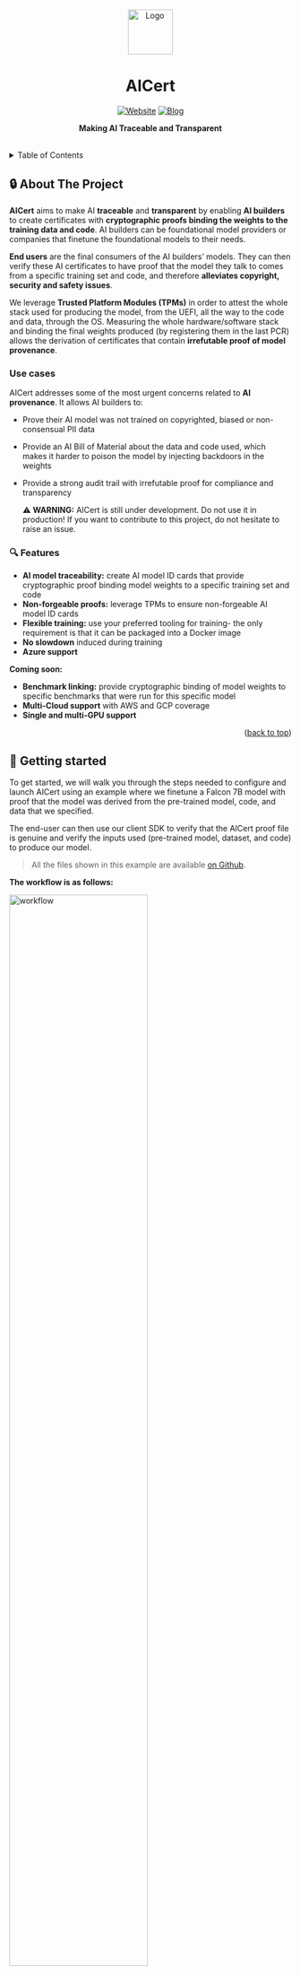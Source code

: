 <a name="readme-top"></a>

<!-- [![Contributors][contributors-shield]][contributors-url]
[![Forks][forks-shield]][forks-url]
[![Stargazers][stars-shield]][stars-url]
[![Issues][issues-shield]][issues-url]
[![Apache License][license-shield]][license-url] -->


<!-- PROJECT LOGO -->
<br />
<div align="center">
  <a href="https://github.com/mithril-security/aicert">
    <img src="https://github.com/mithril-security/blindai/raw/main/docs/assets/logo.png" alt="Logo" width="80" height="80">
  </a>

<h1 align="center">AICert</h1>

[![Website][website-shield]][website-url]
[![Blog][blog-shield]][blog-url]
</div>

 <p align="center">
    <b>Making AI Traceable and Transparent</b><br /><br />
   <!-- 
    <a href="https://aicert.mithrilsecurity.io/en/latest"><strong>Explore the docs »</strong></a>
    <br />
    <br />
    <a href="https://aicert.mithrilsecurity.io/en/latest/docs/getting-started/quick-tour/">Get started</a>
    ·
    <a href="https://github.com/mithril-security/aicert/issues">Report Bug</a>
    ·
    <a href="https://github.com/mithril-security/aicert/issues">Request Feature</a>
  </p>
</div>

<!-- TABLE OF CONTENTS -->
<details>
  <summary>Table of Contents</summary>
  <ol>
    <li><a href="#-about-the-project">About the project</a></li>
    <li><a href="#-getting-started">Getting started</a></li>
    <li><a href="#-technology-overview">Technology Overview</a></li>
    <li><a href="#-trust-model">Trust Model</a></li>
    <li><a href="#-limitations">Technology Overview</a></li>
    <li><a href="#-contact">Contact</a></li>
  </ol>
</details>

## 🔒 About The Project

**AICert** aims to make AI **traceable** and **transparent** by enabling **AI builders** to create certificates with **cryptographic proofs binding the weights to the training data and code**. AI builders can be foundational model providers or companies that finetune the foundational models to their needs.

**End users** are the final consumers of the AI builders’ models. They can then verify these AI certificates to have proof that the model they talk to comes from a specific training set and code, and therefore **alleviates copyright, security and safety issues**.

We leverage **Trusted Platform Modules (TPMs)** in order to attest the whole stack used for producing the model, from the UEFI, all the way to the code and data, through the OS. Measuring the whole hardware/software stack and binding the final weights produced (by registering them in the last PCR) allows the derivation of certificates that contain **irrefutable proof of model provenance**.

### Use cases

AICert addresses some of the most urgent concerns related to **AI provenance**. It allows AI builders to:

+ Prove their AI model was not trained on copyrighted, biased or non-consensual PII data
+ Provide an AI Bill of Material about the data and code used, which makes it harder to poison the model by injecting backdoors in the weights
+ Provide a strong audit trail with irrefutable proof for compliance and transparency

  ⚠️ **WARNING:** AICert is still under development. Do not use it in production!
  If you want to contribute to this project, do not hesitate to raise an issue.

### 🔍 Features

+ **AI model traceability:** create AI model ID cards that provide cryptographic proof binding model weights to a specific training set and code
+ **Non-forgeable proofs:** leverage TPMs to ensure non-forgeable AI model ID cards
+ **Flexible training:** use your preferred tooling for training- the only requirement is that it can be packaged into a Docker image
+ **No slowdown** induced during training
+ **Azure support**

**Coming soon:**
+ **Benchmark linking:** provide cryptographic binding of model weights to specific benchmarks that were run for this specific model
+ **Multi-Cloud support** with AWS and GCP coverage
+ **Single and multi-GPU support**


<p align="right">(<a href="#readme-top">back to top</a>)</p>

## 📜 Getting started

To get started, we will walk you through the steps needed to configure and launch AICert using an example where we finetune a Falcon 7B model with proof that the model was derived from the pre-trained model, code, and data that we specified.

The end-user can then use our client SDK to verify that the AICert proof file is genuine and verify the inputs used (pre-trained model, dataset, and code) to produce our model.

> All the files shown in this example are available [on Github](https://github.com/mithril-security/AICert-example).

**The workflow is as follows:**

<img src="https://github.com/mithril-security/aicert/raw/readme/docs/assets/workflow.png" alt="workflow" width="70%">


**AI builder POV:**

+ The AI builder prepares **a GitHub or HuggingFace source repository** containing their training script and input files (alternatively, input files can also be added as **resources** in the config file)
+ The AI builder modifies the config yaml file, for example, to specify their project repo link
+ The AI builder launches AICert using the CLI tool

**Under the hood:**
+ AICert provisions a VM with the required hardware/software stack
+ AICert executes the training entry script as specified in the AICert config file
+ AICert returns the scripts outputs, along with a cryptographic proof file with measurements relating to the software stack, the training code and inputs used and the training outputs (e.g. the trained model)

**End-user POV:**
+ The end user can verify this certificate and all the elements used to create the trained model (where they have access to the original data)

Let’s now take a look at the steps that the AI builder and end users must follow in more detail.

### AI builder POV: creating an AI model certificate

### Step 1: Preparing project source repository

You will need to place all the files needed to train your model into one repository, hosted either by GitHub or Hugging Face. This can be a private or public repository.

**This repository should include:**
+ A requirements.txt file with all dependencies needed
+ A script file (main.py by default) which will be executed by AICert
+ The inputs required to complete training, such as the dataset or the base model will be fine-tuned. These can alternatively be downloaded from a URL specified in the AICert config file.

**The GitHub repo file structure for our example is as follows:**

```bash
AICert-example/
├─ inputs/
│  ├─ alpaca-fr.csv
├─ src/
│  ├─ main.py
├─ .gitignore
├─ README.md
```

**The requirements for your script file are as follows:**
+ Your requirements.txt file should be in the root of your GitHub repository.
+ When your main.py script is executed at runtime, the contents of your GitHub repo provided as a source in the AICert config file will be accessible in the /workspace/src folder. You should therefore modify any paths in your scripts accordingly.
```python
# load dataset from location specified in AICert config
dataset = load_dataset('csv', data_files='workspace/src/inputs/alpaca-fr.csv')
dataset = dataset['train'].select(range(number_elements_for_training))
```

+ Any input files provided as resources in the config file, outside of your main GitHub repo, will be accessible in the /workspace/resources folder at runtime.
+ Your script must save any output artifacts, such as your trained model, to the specified outputs folder, which is /workspace/outputs by default. AICert will then include them in the proof file and return them to you.
```python
# launch the training
trainer.train()

# Save model in location specified in AICert config
torch.save(model.state_dict(), '/workspace/outputs/finetuned.pth')
```

+ Your script must not download any external input files as we cannot reliably attest resources downloaded in this way. These inputs should be provided in the project repository or as URLs in the AICert config file and loaded from the workspace.

AICert records:
+ A SHA1 hash of any GitHub repo commits listed in the AICert config file
+ A SHA256 hash of any additional inputs listed in the AICert config file

#### Step 2: Modifying the AICert config file

Before launching AICert, the AI builder will need to modify the template AICert config file.

This file allows you to specify:

+ The base Docker image which AICert will use when launching the training
+ The commands to be executed in this environment
+ The inputs that will be required for your program (e.g. datasets) and their locations within the workspace
+ The location of any outputs

In our example, all the files we need to launch our finetuning program are contained within our GitHub repository, so we will add this to our inputs section. Otherwise, we leave all other options with their default values.

```yaml
kind: python 

pythonVersion: 11
# available at /workspace/src/
source: 
type: git 
gitRepo: "https://github.com/mithril-security/AICert-example" 	 
# tag: "v0.0.1" 
# branch: "mybranch"
# requirements.txt should be at root of this repo
pythonEntryPoint: "src/main.py" 

# Resources are downloaded in /workspace/resources 
# Resources are inputs that are measured resources: 
# type: file
# path still relative to /workspace/resources
# destinationPath: "input_weight.parquet" 			
# will create a file at /workspace/resources/input_weight.parquet 	 
# url: "https://huggingface.co/datasets/Open-Orca/OpenOrca/resolve/main/3_5M-GPT3_5-Augmented.parquet"
```

We will provide full details on all the AICert config file options in a tutorial **coming soon**!

### Step 3: Launching the traceable training

Finally, to launch the traceable training process and get back our AI certificate, we can use the AICert CLI tool and run the `aicert` command.

**We will need to specify:**
+ `output-bom`: File name for your cryptographic proof file

```bash
aicert --output-bom "falcon-finetuned-proof.json"
```

Once the training process is over, we obtain a signed AI certificate, our `falcon-finetuned-proof.json`, which binds the hashes of the weights with the training code and dataset used, as well as the software stack of the VM used for training. 

This proof file can now be shared with outside parties to prove to them the model comes from using the specified training code and data.

## End user POV: Verifying and inspecting the AI certificate

The end user can then use our Python SDK to:

+ Verify that the AICert proof file is legitimate
+ Verify the software stack of the VM used for training
+ Verify the inputs used for training against known hash values

### Verification of the AI certificate and VM software stack

End users can verify the exported proof file is genuine and does contain any unexpected measurements by using the `verify()` method provided by the **AICert Python package** with no arguments.

```python
import aicert

# Load the AI certificate
cert = aicert.load("proof.json")

# Verify the validity of the certificate
cert.verify()
```

The `verify()` method checks two things:
+ The authenticity of the certificate's signature, allowing us to know that the proof file was created using genuine secure hardware.
+ The validity of the hashed values of the whole software stack or boot chain of the VM used to train the dataset. This ensures that the certification process is valid and not compromised. It does not attest that the script and data are trustworthy. Those have to be audited independently. However, if the certification process is valid, the AI builder can now be held accountable- if they use, for instance, poisoned data to train the model, this can be verified `a posteriori``. 

If the proof file contains a false signature or any false values, an error will be raised. False hashed values could signal that the software stack of the VM used for training was misconfigured or even tampered with.

If the `verify()`` method passes, it means that the AI certificate is genuine. However, the dataset and training code have to be verified themselves too.

#### The proof file

We can also use the proof file to manually check the hashed values of the model's inputs or output hash against known values.

For example, for our example repository, we would get a proof file back like this:

```json
{
  "version": "v1",
  "inputs": [
    {
      "type": "inputs",
      "name": "AICert-example",
      "download_url": "http://github.com/mithril-security/AICert-example",
      "hash": "0fab2467b..."
    }
  ],
  "output_model_hash": "0fab2467b...",
  "platform_hash": "0fab2467b...",
  "signature": "0fab2467b...",
  "low_level_quote": "0fab2467b...",
}
```

This contains the SHA1 hash of our GitHub repository commit provided in the AICert config file, which contains our finetuning code and dataset. The end user could then check this against the SHA1 hash value of the official GitHub repository.

<p align="right">(<a href="#readme-top">back to top</a>)</p>

## Technology overview

TPMs are at the core of AICert, enabling us to cryptographically bind a model’s weights to its training code and data, as well as the software stack of the machine it was trained on.

In this section, we will cover:
+ How TPMs work
+ How we leverage them in AICert
+ The hardware/software stack we provide with AICert

### Trusted Platform Modules (TPMs)

#### Overview

[Trusted Platform Modules](https://en.wikipedia.org/wiki/Trusted_Platform_Module) (TPMs) can be used to ensure the integrity of a whole software supply chain. Such devices have the property of being able to attest the whole stack used for producing the model, from the UEFI, all the way to the code and data, through the OS.

The TPM PCRs (Platform Configuration Registers) are a set of registers within the TPM that store measurements of system configuration and integrity. They can be considered a log of the system state, capturing the integrity of various components during the boot process and other critical stages. The PCRs are typically used to attest to the integrity of a system or to verify that the system has not been tampered with.

When a system boots, various measurements are taken, such as hashes of firmware, boot loaders, and critical system files. These measurements are then stored in the TPM PCRs. The values stored in the PCRs can then be compared against known values.

We can request a signed quote from the TPM which contains these PCR values and is signed by the TPM's Attestation Key (AK), which is derived from a tamper-proof TPM Endorsement Key (EK), and thus cannot be falsified by a third party.

Measuring the whole software stack and binding the inputs used in the training process and the final weights produced (by registering them to the last two PCRs) allows the derivation of certificates that contain irrefutable proof of model provenance. 

#### Usage in AICert

To see how it works in practice, let’s see how AICert uses TPMs to prove a specific code and data were loaded, and how they were used to produce a specific model.

<img src="https://github.com/mithril-security/aicert/raw/readme/docs/assets/proof-file.png" alt="AICert proof file">

**Software stack**

We provide a base image containing all software elements up to the server application that will execute the code on the training data. This base image is fixed and can be publicly audited.

At the boot stage, the stack is loaded piece by piece, starting with the UEFI. The TPM will measure and store each of these elements in their corresponding PCR. 

**Inputs**

We then download the project repository and any resources as specified in the AICert config file. These inputs are hashed and stored in PCR14.

**Outputs**

After performing training, we hash the outputs and store these hashes in PCR15.

<img src="https://github.com/mithril-security/aicert/raw/readme/docs/assets/PCR-values.png" alt="PCR values" width="50%">

AICert will then request a “quote”, containing all these measurements, which is signed by a hardware-derived key verified by the Cloud provider.

#### Verification

<img src="https://github.com/mithril-security/aicert/raw/readme/docs/assets/verication-cropped.png" alt="verification" width="70%">

When end users use the `verify()` method provided in our AICert Python library, AICert will check the values of each PCR in our AICert proof file against known values. This allows us to verify the full software stack used by AICert.

However, the hashes in PCR14 and PCR15 are not known values to AICert, so end users should verify these manually by comparing the values in our AICert proof file against known SHA256 (for GitHub commits) or SHA1 hashes (for other input files) for the input data.

#### AICert Architecture

<img src="https://github.com/mithril-security/aicert/raw/readme/docs/assets/toolkit.png" alt="AICert toolkit" width="50%">

AICert is composed of the following elements:
+ **Base image** containing our selected OS for reproducibility
+ **Server** on top that takes inputs specified in the AICert config file, applies the algorithm to the data and uses TPM primitives to create a certificate
+ **CLI tool** to provision the VM with our predefined hardware/software stack, launches AI builder’s program and returns outputs and proof files to them
+ **Client-side Python SDK** to verify and inspect AI certificates

#### Workflow of AICert

When the AI builder launches the `aicert` CLI command. Under the hood, AICert will:

+ Provision a VM with the correct hardware/software stack, PCR registers 0-13 will be updated at boot time
+ Hash input values and register them to PCR14
+ Build a container with all the necessary inputs
+ Execute main.py code or alternative entrypoint command
+ Hash outputs and register them to PCR15
+ Request a signed quote from the Cloud provider containing all PCR values
+ Standardize quote details and return AI certificate to the end user

When the end user verifies the certificate, AICert will:
+ Verify the certificate comes from a genuine TPM and that the expected software stack has indeed been loaded, all the way up to our server.

The end user can then inspect input and output hashes manually.

> Note that AICert can only certify that a specific piece of code was executed on some data. The content of the code and data itself have to be verified independently.

<p align="right">(<a href="#readme-top">back to top</a>)</p>

## Trust model

### Overview

<img src="https://github.com/mithril-security/aicert/raw/readme/docs/assets/trust-model.png" alt="AICert trust model">

AICert makes it easy for AI builders to spin a machine with the right hardware/software stack by leveraging Cloud infrastructure (e.g. Azure). We will therefore include the Cloud provider in the Trust Model here. 

Therefore, there are three parties present:
+ The **AI builder** who is responsible for the training code and data
+ **AICert**, which is responsible for the server-side tooling, including the base OS image, the server to launch the training code and client SDK to verify those elements
+ The **Cloud provider** who is responsible for administrating the machines and providing the virtual TPM

In the current climate, there is blind trust in the AI builder. If they are compromised, malicious backdoors can be inserted into their models, and there is no way for end users to verify the AI models they provide.

With AICert, we can remove this need for blind trust in the AI builder, as now there is a cryptographic binding between the weights and the data and code, using the PCR values requested by our server.

We should however trust that AICert does not contain backdoors, either in the base OS we provide, the HTTP server in charge of running user scripts in containers and registering the PCR values, and the client-side SDK in charge of the verification. AICert is open-source and should be inspected by the community.

The Cloud provider who operates the platform is trusted.

<p align="right">(<a href="#readme-top">back to top</a>)</p>

## Limitations

While we provide traceability and ensure that a given set of weights comes from applying a specific training code on a specific dataset, there are still challenges to solve:

+ The training code and data have to be inspected. AICert does not audit the code or input data for threats, such as backdoors injected into a model by the code or poisonous data. It will simply allow us to prove model provenance. It is up to the AI community or end-user to inspect or prove the trustworthiness of the code and data. 
+ AICert itself has to be inspected, all the way from the OS we choose to the HTTP server and the app we provide to run the code on the training data.

We are well aware that AICert is not a silver bullet, as to have a fully trustworthy process, it requires scrutiny of both our code and the code and data of the AI builder.

However, by combining both, one can have a solid foundation for the AI supply chain.

<p align="right">(<a href="#readme-top">back to top</a>)</p>

## 📇 Contact

[![Contact us][contact]][contact-url]
[![Twitter][twitter]][website-url]
[![LinkedIn][linkedin-shield]][linkedin-url]

<p align="right">(<a href="#readme-top">back to top</a>)</p>

<!-- MARKDOWN LINKS & IMAGES -->
<!-- https://github.com/alexandresanlim/Badges4-README.md-Profile#-blog- -->
<!-- [contributors-shield]: https://img.shields.io/github/contributors/mithril-security/aicert.svg?style=for-the-badge
[contributors-url]: https://github.com/mithril-security/aicert/graphs/contributors
[forks-shield]: https://img.shields.io/github/forks/mithril-security/aicert.svg?style=for-the-badge
[forks-url]: https://github.com/mithril-security/blindbox/network/members
[stars-shield]: https://img.shields.io/github/stars/mithril-security/aicert.svg?style=for-the-badge
[stars-url]: https://github.com/mithril-security/blindbox/stargazers
[issues-shield]: https://img.shields.io/github/issues/mithril-security/aicert.svg?style=for-the-badge
<!-- [issues-url]: https://github.com/mithril-security/aicert/issues -->
[project-url]: https://github.com/mithril-security/aicert
[twitter-url]: https://twitter.com/MithrilSecurity
[contact-url]: https://www.mithrilsecurity.io/contact
[license-shield]: https://img.shields.io/github/license/mithril-security/aicert.svg?style=for-the-badge
[contact]: https://img.shields.io/badge/Contact_us-000000?style=for-the-badge&colorB=555
[project]: https://img.shields.io/badge/Project-000000?style=for-the-badge&colorB=555
[license-url]: https://github.com/mithril-security/aicert/blob/master/LICENSE.txt
[linkedin-shield]: https://img.shields.io/badge/LinkedIn-0077B5?style=for-the-badge&logo=linkedin&logoColor=white&colorB=555
[twitter]: https://img.shields.io/badge/Twitter-1DA1F2?style=for-the-badge&logo=twitter&logoColor=white
[linkedin-url]: https://www.linkedin.com/company/mithril-security-company/
[website-url]: https://www.mithrilsecurity.io
[website-shield]: https://img.shields.io/badge/website-000000?style=for-the-badge&colorB=555
[blog-url]: https://blog.mithrilsecurity.io/
[blog-shield]: https://img.shields.io/badge/Blog-000?style=for-the-badge&logo=ghost&logoColor=yellow&colorB=555
[product-screenshot]: images/screenshot.png
[Python]: https://img.shields.io/badge/Python-FFD43B?style=for-the-badge&logo=python&logoColor=blue
[Python-url]: https://www.python.org/
[Rust]: https://img.shields.io/badge/rust-FFD43B?style=for-the-badge&logo=rust&logoColor=black
[Rust-url]: https://www.rust-lang.org/fr
[Intel-SGX]: https://img.shields.io/badge/SGX-FFD43B?style=for-the-badge&logo=intel&logoColor=black
[Intel-sgx-url]: https://www.intel.fr/content/www/fr/fr/architecture-and-technology/software-guard-extensions.html
[Tract]: https://img.shields.io/badge/Tract-FFD43B?style=for-the-badge
<!-- [tract-url]: https://github.com/mithril-security/tract/tree/6e4620659837eebeaba40ab3eeda67d33a99c7cf -->
<!-- Done using https://github.com/othneildrew/Best-README-Template -->
